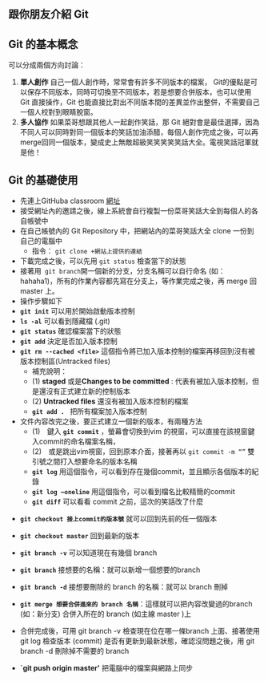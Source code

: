 ## 跟你朋友介紹 Git
## Git 的基本概念
可以分成兩個方向討論：


1. **單人創作**
自己一個人創作時，常常會有許多不同版本的檔案， Git的優點是可以保存不同版本，同時可切換至不同版本，若是想要合併版本，也可以使用 Git 直接操作，Git 也能直接比對出不同版本間的差異並作出整併，不需要自己一個人校對到眼睛脫窗。
2. **多人協作**
如果菜哥想跟其他人一起創作笑話，那 Git 絕對會是最佳選擇，因為不同人可以同時對同一個版本的笑話加油添醋，每個人創作完成之後，可以再merge回同一個版本，變成史上無敵超級笑笑笑笑笑話大全。電視笑話冠軍就是他！

## Git 的基礎使用 
* 先連上GitHuba classroom [網址](https://classroom.github.com/a/SbDvk2VA)
* 接受網址內的邀請之後，線上系統會自行複製一份菜哥笑話大全到每個人的各自帳號中
* 在自己帳號內的 Git Repository 中，把網站內的菜哥笑話大全 clone 一份到自己的電腦中
  * 指令： `git clone +網站上提供的連結` 
* 下載完成之後，可以先用 `git status` 檢查當下的狀態
* 接著用` git branch`開一個新的分支，分支名稱可以自行命名 (如：hahaha1)，所有的作業內容都先寫在分支上，等作業完成之後，再 merge 回 master 上。
* 操作步驟如下
 * **`git init`** 可以用於開始啟動版本控制
 * **`ls -al`** 可以看到隱藏檔 (.git)
 * **`git status`** 確認檔案當下的狀態
 * **`git add`** 決定是否加入版本控制
 * **`git rm --cached <file>`** 這個指令將已加入版本控制的檔案再移回到沒有被版本控制區(Untracked files)
    * 補充說明：
    * (1) **staged** 或是**Changes to be committed** : 代表有被加入版本控制，但是還沒有正式建立新的控制版本
    * (2) **Untracked files** 還沒有被加入版本控制的檔案
    * **`git add . `** 把所有檔案加入版本控制
* 文件內容改完之後，要正式建立一個新的版本，有兩種方法
    * (1)　鍵入 **`git commit`** ，螢幕會切換到vim 的視窗，可以直接在該視窗鍵入commit的命名檔案名稱，
    * (2)　或是跳出vim視窗，回到原本介面，接著再以 `git commit -m “”` 雙引號之間打入想要命名的版本名稱
    * **`git log`** 用這個指令，可以看到存在幾個commit，並且顯示各個版本的紀錄
    * **`git log –oneline`** 用這個指令，可以看到檔名比較精簡的commit
    * **`git diff`** 可以看看 commit 之前，這次的笑話改了什麼


- **`git checkout 接上commit的版本號`** 就可以回到先前的任一個版本


- **`git checkout master`** 回到最新的版本
- **`git branch -v`** 可以知道現在有幾個 branch
- **`git branch`** 接想要的名稱：就可以新增一個想要的branch
- **`git branch -d`** 接想要刪除的 branch 的名稱：就可以 branch 刪掉
- **`git merge 想要合併進來的 branch 名稱`**：這樣就可以把內容改變過的branch (如：新分支) 合併入所在的 branch (如主線 master )上
- 合併完成後，可用 git branch -v 檢查現在位在哪一條branch 上面、接著使用 git log 檢查版本 (commit) 是否有更新到最新狀態，確認沒問題之後，用  git branch -d 刪除掉不需要的 branch
- **`git push origin master'** 把電腦中的檔案與網路上同步


